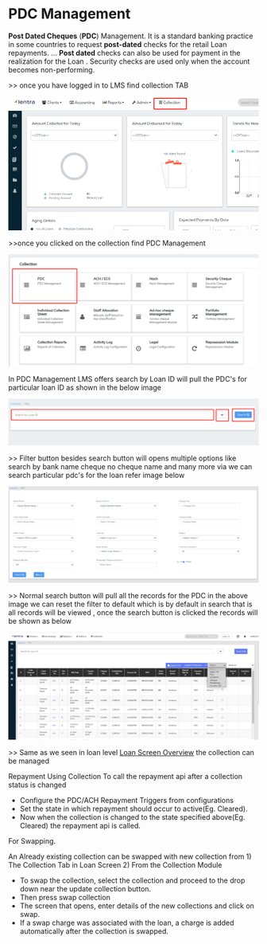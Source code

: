 # PDC Management

**Post Dated Cheques** (**PDC**) Management. It is a standard banking practice in some countries to request **post-dated** checks for the retail Loan repayments. ... **Post dated** checks can also be used for payment in the realization for the Loan . Security checks are used only when the account becomes non-performing.

\>> once you have logged in to LMS find collection TAB&#x20;

![](../../.gitbook/assets/Screenshot250.png)

\>>once you clicked on the collection find PDC Management&#x20;

![](../../.gitbook/assets/Screenshot251.png)

In PDC Management LMS offers search by Loan ID will pull the PDC's for particular loan ID as shown in the below image

![](../../.gitbook/assets/Screenshot253.png)

\>> Filter button besides search button will opens multiple options like search by bank name cheque no cheque name and many more via we can search particular pdc's for the loan refer image below

![](../../.gitbook/assets/Screenshot254.png)

\>> Normal search button will pull all the records for the PDC in the above image we can reset the filter to default which is by default in search that is all records will be viewed , once the search button is clicked the records will be shown as below

![](<../../.gitbook/assets/Screenshot from 2020-07-28 12-37-37.png>)

\>> Same as we seen in loan level [Loan Screen Overview](../loan-transactions/loan-screen-overview.md#4-detail-tab) the collection can be managed&#x20;

Repayment Using Collection To call the repayment api after a collection status is changed

* Configure the PDC/ACH Repayment Triggers from configurations
* Set the state in which repayment should occur to active(Eg. Cleared).
* Now when the collection is changed to the state specified above(Eg. Cleared) the repayment api is called.

For Swapping.

An Already existing collection can be swapped with new collection from 1) The Collection Tab in Loan Screen 2) From the Collection Module

* To swap the collection, select the collection and proceed to the drop down near the update collection button.
* Then press swap collection
* The screen that opens, enter details of the new collections and click on swap.
* If a swap charge was associated with the loan, a charge is added automatically after the collection is swapped.







&#x20;



